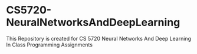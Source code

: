 # CS5720-NeuralNetworksAndDeepLearning
This Repository is created for CS 5720 Neural Networks And Deep Learning In Class Programming Assignments

